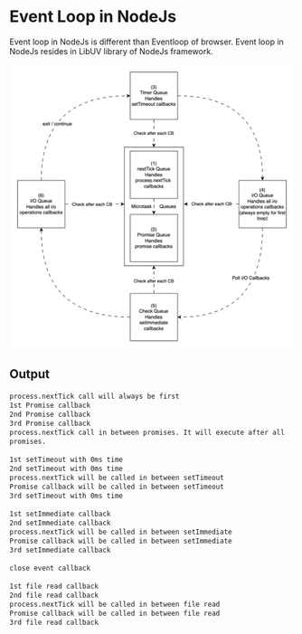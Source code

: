 # Event Loop in NodeJs

Event loop in NodeJs is different than Eventloop of browser. Event loop in NodeJs resides in LibUV library of NodeJs framework.

![Eventloop in Action.](./eventloop.svg)

## Output

```
process.nextTick call will always be first
1st Promise callback
2nd Promise callback
3rd Promise callback
process.nextTick call in between promises. It will execute after all promises.

1st setTimeout with 0ms time
2nd setTimeout with 0ms time
process.nextTick will be called in between setTimeout
Promise callback will be called in between setTimeout
3rd setTimeout with 0ms time

1st setImmediate callback
2nd setImmediate callback
process.nextTick will be called in between setImmediate
Promise callback will be called in between setImmediate
3rd setImmediate callback

close event callback

1st file read callback
2nd file read callback
process.nextTick will be called in between file read
Promise callback will be called in between file read
3rd file read callback
```

